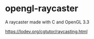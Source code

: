 # opengl-raycaster
A raycaster made with C and OpenGL 3.3


https://lodev.org/cgtutor/raycasting.html